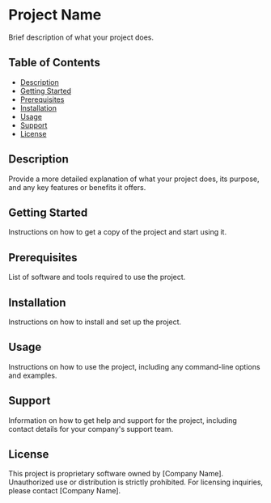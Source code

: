 # Project Name

Brief description of what your project does.

## Table of Contents

- [Description](#description)
- [Getting Started](#getting-started)
- [Prerequisites](#prerequisites)
- [Installation](#installation)
- [Usage](#usage)
- [Support](#support)
- [License](#license)

## Description

Provide a more detailed explanation of what your project does, its purpose, and any key features or benefits it offers.

## Getting Started

Instructions on how to get a copy of the project and start using it.

## Prerequisites

List of software and tools required to use the project.

## Installation

Instructions on how to install and set up the project.

## Usage

Instructions on how to use the project, including any command-line options and examples.

## Support

Information on how to get help and support for the project, including contact details for your company's support team.

## License

This project is proprietary software owned by [Company Name]. Unauthorized use or distribution is strictly prohibited. For licensing inquiries, please contact [Company Name].
